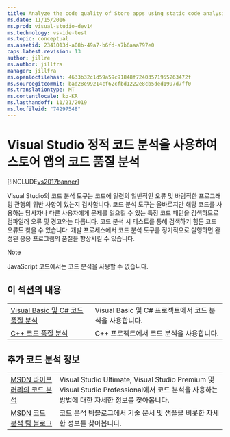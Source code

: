 ```yaml
---
title: Analyze the code quality of Store apps using static code analysis
ms.date: 11/15/2016
ms.prod: visual-studio-dev14
ms.technology: vs-ide-test
ms.topic: conceptual
ms.assetid: 2341013d-a08b-49a7-b6fd-a7b6aaa797e0
caps.latest.revision: 13
author: jillre
ms.author: jillfra
manager: jillfra
ms.openlocfilehash: 4633b32c1d59a59c91848f72403571955263472f
ms.sourcegitcommit: bad28e99214cf62cfbd1222e8cb5ded1997d7ff0
ms.translationtype: MT
ms.contentlocale: ko-KR
ms.lasthandoff: 11/21/2019
ms.locfileid: "74297548"
---
```

# <a name="analyze-the-code-quality-of-store-apps-using-visual-studio-static-code-analysis"></a>Visual Studio 정적 코드 분석을 사용하여 스토어 앱의 코드 품질 분석
[!INCLUDE[vs2017banner](../includes/vs2017banner.md)]

Visual Studio의 코드 분석 도구는 코드에 일련의 일반적인 오류 및 바람직한 프로그래밍 관행의 위반 사항이 있는지 검사합니다. 코드 분석 도구는 올바르지만 해당 코드를 사용하는 당사자나 다른 사용자에게 문제를 일으킬 수 있는 특정 코드 패턴을 검색하므로 컴파일러 오류 및 경고와는 다릅니다. 코드 분석 시 테스트를 통해 검색하기 힘든 코드 오류도 찾을 수 있습니다. 개발 프로세스에서 코드 분석 도구를 정기적으로 실행하면 완성된 응용 프로그램의 품질을 향상시킬 수 있습니다.

> [!NOTE]
> JavaScript 코드에서는 코드 분석을 사용할 수 없습니다.

## <a name="in-this-section"></a>이 섹션의 내용

|||
|-|-|
|[Visual Basic 및 C# 코드 품질 분석](../test/analyze-visual-basic-and-csharp-code-quality-in-store-apps-using-visual-studio-static-code-analysis.md)|Visual Basic 및 C# 프로젝트에서 코드 분석을 사용합니다.|
|[C++ 코드 품질 분석](../test/analyze-cpp-code-quality-of-store-apps-using-visual-studio-static-code-analysis.md)|C++ 프로젝트에서 코드 분석을 사용합니다.|

## <a name="more-code-analysis-info"></a>추가 코드 분석 정보

|||
|-|-|
|[MSDN 라이브러리의 코드 분석](https://go.microsoft.com/fwlink/?LinkID=227580)|Visual Studio Ultimate, Visual Studio Premium 및 Visual Studio Professional에서 코드 분석을 사용하는 방법에 대한 자세한 정보를 찾아봅니다.|
|[MSDN 코드 분석 팀 블로그](https://go.microsoft.com/fwlink/?LinkId=227200)|코드 분석 팀블로그에서 기술 문서 및 샘플을 비롯한 자세한 정보를 찾아봅니다.|
